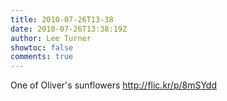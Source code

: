 ```yaml
---
title: 2010-07-26T13-38
date: 2010-07-26T13:38:19Z
author: Lee Turner
showtoc: false
comments: true
---
```


One of Oliver's sunflowers http://flic.kr/p/8mSYdd

